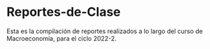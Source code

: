 # Reportes-de-Clase
Esta es la compilación de reportes realizados a lo largo del curso de Macroeconomía, para el ciclo 2022-2.
